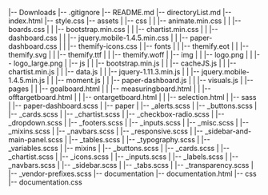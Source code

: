 |-- Downloads
    |-- .gitignore
    |-- README.md
    |-- directoryList.md
    |-- index.html
    |-- style.css
    |-- assets
    |   |-- css
    |   |   |-- animate.min.css
    |   |   |-- boards.css
    |   |   |-- bootstrap.min.css
    |   |   |-- chartist.min.css
    |   |   |-- dashboard.css
    |   |   |-- jquery.mobile-1.4.5.min.css
    |   |   |-- paper-dashboard.css
    |   |   |-- themify-icons.css
    |   |-- fonts
    |   |   |-- themify.eot
    |   |   |-- themify.svg
    |   |   |-- themify.ttf
    |   |   |-- themify.woff
    |   |-- img
    |   |   |-- logo.png
    |   |   |-- logo_large.png
    |   |-- js
    |   |   |-- bootstrap.min.js
    |   |   |-- cacheJS.js
    |   |   |-- chartist.min.js
    |   |   |-- data.js
    |   |   |-- jquery-1.11.3.min.js
    |   |   |-- jquery.mobile-1.4.5.min.js
    |   |   |-- moment.js
    |   |   |-- paper-dashboard.js
    |   |   |-- visuals.js
    |   |-- pages
    |   |   |-- goalboard.html
    |   |   |-- measuringboard.html
    |   |   |-- offtargetboard.html
    |   |   |-- ontargetboard.html
    |   |   |-- selection.html
    |   |-- sass
    |       |-- paper-dashboard.scss
    |       |-- paper
    |           |-- _alerts.scss
    |           |-- _buttons.scss
    |           |-- _cards.scss
    |           |-- _chartist.scss
    |           |-- _checkbox-radio.scss
    |           |-- _dropdown.scss
    |           |-- _footers.scss
    |           |-- _inputs.scss
    |           |-- _misc.scss
    |           |-- _mixins.scss
    |           |-- _navbars.scss
    |           |-- _responsive.scss
    |           |-- _sidebar-and-main-panel.scss
    |           |-- _tables.scss
    |           |-- _typography.scss
    |           |-- _variables.scss
    |           |-- mixins
    |               |-- _buttons.scss
    |               |-- _cards.scss
    |               |-- _chartist.scss
    |               |-- _icons.scss
    |               |-- _inputs.scss
    |               |-- _labels.scss
    |               |-- _navbars.scss
    |               |-- _sidebar.scss
    |               |-- _tabs.scss
    |               |-- _transparency.scss
    |               |-- _vendor-prefixes.scss
    |-- documentation
        |-- documentation.html
        |-- css
            |-- documentation.css
